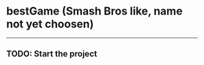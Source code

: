 # bestGame (Smash Bros like, name not yet choosen)

--------------------------------------
TODO:
  Start the project
--------------------------------------
